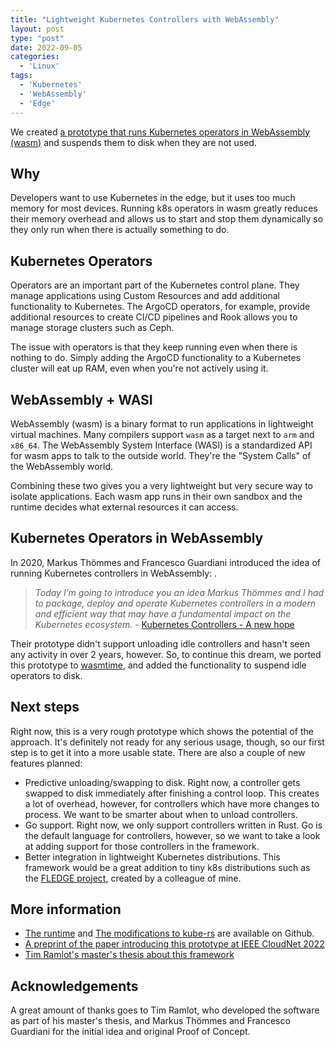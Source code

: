 ```yaml
---
title: "Lightweight Kubernetes Controllers with WebAssembly"
layout: post
type: "post"
date: 2022-09-05
categories:
  - 'Linux'
tags:
  - 'Kubernetes'
  - 'WebAssembly'
  - 'Edge'
---
```



We created [a prototype that runs Kubernetes operators in WebAssembly (wasm)](https://github.com/IBCNServices/wasm-operator) and suspends them to disk when they are not used.

## Why

Developers want to use Kubernetes in the edge, but it uses too much memory for most devices. Running k8s operators in wasm greatly reduces their memory overhead and allows us to start and stop them dynamically so they only run when there is actually something to do.

## Kubernetes Operators

Operators are an important part of the Kubernetes control plane. They manage applications using Custom Resources and add additional functionality to Kubernetes. The ArgoCD operators, for example, provide additional resources to create CI/CD pipelines and Rook allows you to manage storage clusters such as Ceph.

The issue with operators is that they keep running even when there is nothing to do. Simply adding the ArgoCD functionality to a Kubernetes cluster will eat up RAM, even when you're not actively using it.

## WebAssembly + WASI

WebAssembly (wasm) is a binary format to run applications in lightweight virtual machines. Many compilers support `wasm` as a target next to `arm` and `x86_64`. The WebAssembly System Interface (WASI) is a standardized API for wasm apps to talk to the outside world. They're the "System Calls" of the WebAssembly world.

Combining these two gives you a very lightweight but very secure way to isolate applications. Each wasm app runs in their own sandbox and the runtime decides what external resources it can access.

## Kubernetes Operators in WebAssembly

In 2020, Markus Thömmes and Francesco Guardiani introduced the idea of running Kubernetes controllers in WebAssembly: .

> *Today I’m going to introduce you an idea Markus Thömmes and I had to package, deploy and operate Kubernetes controllers in a modern and efficient way that may have a fundamental impact on the Kubernetes ecosystem.* - [Kubernetes Controllers - A new hope](https://slinkydeveloper.com/Kubernetes-controllers-A-New-Hope/)

Their prototype didn't support unloading idle controllers and hasn't seen any activity in over 2 years, however. So, to continue this dream, we ported this prototype to [wasmtime](https://wasmtime.dev/), and added the functionality to suspend idle operators to disk.

## Next steps

Right now, this is a very rough prototype which shows the potential of the approach. It's definitely not ready for any serious usage, though, so our first step is to get it into a more usable state. There are also a couple of new features planned:

* Predictive unloading/swapping to disk. Right now, a controller gets swapped to disk immediately after finishing a control loop. This creates a lot of overhead, however, for controllers which have more changes to process. We want to be smarter about when to unload controllers.
* Go support. Right now, we only support controllers written in Rust. Go is the default language for controllers, however, so we want to take a look at adding support for those controllers in the framework.
* Better integration in lightweight Kubernetes distributions. This framework would be a great addition to tiny k8s distributions such as the [FLEDGE project](https://www.google.com/url?sa=t&rct=j&q=&esrc=s&source=web&cd=&ved=2ahUKEwjtjKX46bf6AhWlgf0HHa1VDk0QFnoECCEQAQ&url=https%3A%2F%2Fbiblio.ugent.be%2Fpublication%2F8635821%2Ffile%2F8635824.pdf&usg=AOvVaw3k5JONOhwhwNssosrX4Tpr), created by a colleague of mine.

## More information

* [The runtime](https://github.com/IBCNServices/wasm-operator) and [The modifications to kube-rs](https://github.com/IBCNServices/kube-rs) are available on Github.
* [A preprint of the paper introducing this prototype at IEEE CloudNet 2022](https://arxiv.org/abs/2209.01077)
* [Tim Ramlot's master's thesis about this framework](https://lib.ugent.be/fulltxt/RUG01/003/063/694/RUG01-003063694_2022_0001_AC.pdf)

## Acknowledgements

A great amount of thanks goes to Tim Ramlot, who developed the software as part of his master's thesis, and Markus Thömmes and Francesco Guardiani for the initial idea and original Proof of Concept.
